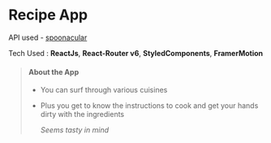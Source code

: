 # Recipe App

API used - [spoonacular](https://spoonacular.com/food-api)

Tech Used : **ReactJs**, **React-Router v6**, **StyledComponents**, **FramerMotion**

> #### About the App
>
> - You can surf through various cuisines
> - Plus you get to know the instructions to cook and get your hands dirty with the ingredients
>
>   _Seems tasty in mind_
